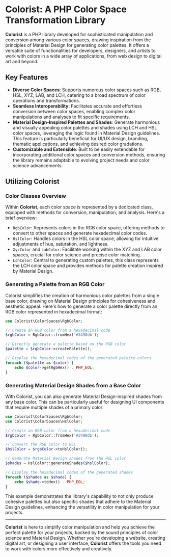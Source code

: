 # Colorist: A PHP Color Space Transformation Library

**Colorist** is a PHP library developed for sophisticated manipulation and conversion among various color spaces, drawing inspiration from the principles of Material Design for generating color palettes. It offers a versatile suite of functionalities for developers, designers, and artists to work with colors in a wide array of applications, from web design to digital art and beyond.

## Key Features

- **Diverse Color Spaces**: Supports numerous color spaces such as RGB, HSL, XYZ, LAB, and LCH, catering to a broad spectrum of color operations and transformations.
- **Seamless Interoperability**: Facilitates accurate and effortless conversion between color spaces, enabling complex color manipulations and analyses to fit specific requirements.
- **Material Design-Inspired Palettes and Shades**: Generate harmonious and visually appealing color palettes and shades using LCH and HSL color spaces, leveraging the logic found in Material Design guidelines. This feature is particularly beneficial for UI/UX design, branding, thematic applications, and achieving desired color gradations.
- **Customizable and Extensible**: Built to be easily extendable for incorporating additional color spaces and conversion methods, ensuring the library remains adaptable to evolving project needs and color science advancements.

## Utilizing Colorist

### Color Classes Overview

Within **Colorist**, each color space is represented by a dedicated class, equipped with methods for conversion, manipulation, and analysis. Here's a brief overview:

- `RgbColor`: Represents colors in the RGB color space, offering methods to convert to other spaces and generate hexadecimal color codes.
- `HslColor`: Handles colors in the HSL color space, allowing for intuitive adjustments of hue, saturation, and lightness.
- `XyzColor` and `LabColor`: Facilitate working within the XYZ and LAB color spaces, crucial for color science and precise color matching.
- `LchColor`: Central to generating custom palettes, this class represents the LCH color space and provides methods for palette creation inspired by Material Design.

### Generating a Palette from an RGB Color

Colorist simplifies the creation of harmonious color palettes from a single base color, drawing on Material Design principles for cohesiveness and aesthetic appeal. Here's how to generate a color palette directly from an RGB color represented in hexadecimal format:

```php
use Colorist\ColorSpaces\RgbColor;

// Create an RGB color from a hexadecimal code
$rgbColor = RgbColor::fromHex('#3498db');

// Directly generate a palette based on the RGB color
$palette = $rgbColor->createPalette();

// Display the hexadecimal codes of the generated palette colors
foreach ($palette as $color) {
    echo $color->getRgbHex() . PHP_EOL;
}
```

### Generating Material Design Shades from a Base Color

With Colorist, you can also generate Material Design-inspired shades from any base color. This can be particularly useful for designing UI components that require multiple shades of a primary color:

```php
use Colorist\ColorSpaces\RgbColor;
use Colorist\ColorSpaces\HslColor;

// Create an RGB color from a hexadecimal code
$rgbColor = RgbColor::fromHex('#3498db');

// Convert the RGB color to HSL
$hslColor = $rgbColor->toHslColor();

// Generate Material Design shades from the HSL color
$shades = HslColor::generateShades($hslColor);

// Display the hexadecimal codes of the generated shades
foreach ($shades as $shade) {
    echo $shade->toHex() . PHP_EOL;
}
```

This example demonstrates the library's capability to not only produce cohesive palettes but also specific shades that adhere to the Material Design guidelines, enhancing the versatility in color manipulation for your projects.

---

**Colorist** is here to simplify color manipulation and help you achieve the perfect palette for your projects, backed by the sound principles of color science and Material Design. Whether you're developing a website, creating digital art, or designing a user interface, **Colorist** offers the tools you need to work with colors more effectively and creatively.